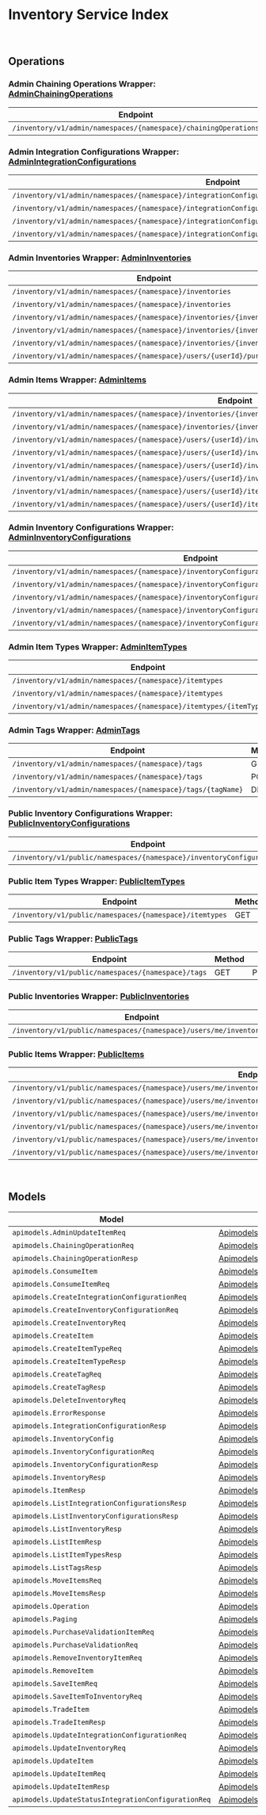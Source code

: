 # Inventory Service Index

&nbsp;  

## Operations

### Admin Chaining Operations Wrapper:  [AdminChainingOperations](../../src/main/java/net/accelbyte/sdk/api/inventory/wrappers/AdminChainingOperations.java)
| Endpoint | Method | ID | Class | Example |
|---|---|---|---|---|
| `/inventory/v1/admin/namespaces/{namespace}/chainingOperations` | POST | AdminCreateChainingOperations | [AdminCreateChainingOperations](../../src/main/java/net/accelbyte/sdk/api/inventory/operations/admin_chaining_operations/AdminCreateChainingOperations.java) | [AdminCreateChainingOperations](../../samples/cli/src/main/java/net/accelbyte/sdk/cli/api/inventory/admin_chaining_operations/AdminCreateChainingOperations.java) |

### Admin Integration Configurations Wrapper:  [AdminIntegrationConfigurations](../../src/main/java/net/accelbyte/sdk/api/inventory/wrappers/AdminIntegrationConfigurations.java)
| Endpoint | Method | ID | Class | Example |
|---|---|---|---|---|
| `/inventory/v1/admin/namespaces/{namespace}/integrationConfigurations` | GET | AdminListIntegrationConfigurations | [AdminListIntegrationConfigurations](../../src/main/java/net/accelbyte/sdk/api/inventory/operations/admin_integration_configurations/AdminListIntegrationConfigurations.java) | [AdminListIntegrationConfigurations](../../samples/cli/src/main/java/net/accelbyte/sdk/cli/api/inventory/admin_integration_configurations/AdminListIntegrationConfigurations.java) |
| `/inventory/v1/admin/namespaces/{namespace}/integrationConfigurations` | POST | AdminCreateIntegrationConfiguration | [AdminCreateIntegrationConfiguration](../../src/main/java/net/accelbyte/sdk/api/inventory/operations/admin_integration_configurations/AdminCreateIntegrationConfiguration.java) | [AdminCreateIntegrationConfiguration](../../samples/cli/src/main/java/net/accelbyte/sdk/cli/api/inventory/admin_integration_configurations/AdminCreateIntegrationConfiguration.java) |
| `/inventory/v1/admin/namespaces/{namespace}/integrationConfigurations/{integrationConfigurationId}` | PUT | AdminUpdateIntegrationConfiguration | [AdminUpdateIntegrationConfiguration](../../src/main/java/net/accelbyte/sdk/api/inventory/operations/admin_integration_configurations/AdminUpdateIntegrationConfiguration.java) | [AdminUpdateIntegrationConfiguration](../../samples/cli/src/main/java/net/accelbyte/sdk/cli/api/inventory/admin_integration_configurations/AdminUpdateIntegrationConfiguration.java) |
| `/inventory/v1/admin/namespaces/{namespace}/integrationConfigurations/{integrationConfigurationId}/status` | PUT | AdminUpdateStatusIntegrationConfiguration | [AdminUpdateStatusIntegrationConfiguration](../../src/main/java/net/accelbyte/sdk/api/inventory/operations/admin_integration_configurations/AdminUpdateStatusIntegrationConfiguration.java) | [AdminUpdateStatusIntegrationConfiguration](../../samples/cli/src/main/java/net/accelbyte/sdk/cli/api/inventory/admin_integration_configurations/AdminUpdateStatusIntegrationConfiguration.java) |

### Admin Inventories Wrapper:  [AdminInventories](../../src/main/java/net/accelbyte/sdk/api/inventory/wrappers/AdminInventories.java)
| Endpoint | Method | ID | Class | Example |
|---|---|---|---|---|
| `/inventory/v1/admin/namespaces/{namespace}/inventories` | GET | AdminListInventories | [AdminListInventories](../../src/main/java/net/accelbyte/sdk/api/inventory/operations/admin_inventories/AdminListInventories.java) | [AdminListInventories](../../samples/cli/src/main/java/net/accelbyte/sdk/cli/api/inventory/admin_inventories/AdminListInventories.java) |
| `/inventory/v1/admin/namespaces/{namespace}/inventories` | POST | AdminCreateInventory | [AdminCreateInventory](../../src/main/java/net/accelbyte/sdk/api/inventory/operations/admin_inventories/AdminCreateInventory.java) | [AdminCreateInventory](../../samples/cli/src/main/java/net/accelbyte/sdk/cli/api/inventory/admin_inventories/AdminCreateInventory.java) |
| `/inventory/v1/admin/namespaces/{namespace}/inventories/{inventoryId}` | GET | AdminGetInventory | [AdminGetInventory](../../src/main/java/net/accelbyte/sdk/api/inventory/operations/admin_inventories/AdminGetInventory.java) | [AdminGetInventory](../../samples/cli/src/main/java/net/accelbyte/sdk/cli/api/inventory/admin_inventories/AdminGetInventory.java) |
| `/inventory/v1/admin/namespaces/{namespace}/inventories/{inventoryId}` | PUT | AdminUpdateInventory | [AdminUpdateInventory](../../src/main/java/net/accelbyte/sdk/api/inventory/operations/admin_inventories/AdminUpdateInventory.java) | [AdminUpdateInventory](../../samples/cli/src/main/java/net/accelbyte/sdk/cli/api/inventory/admin_inventories/AdminUpdateInventory.java) |
| `/inventory/v1/admin/namespaces/{namespace}/inventories/{inventoryId}` | DELETE | DeleteInventory | [DeleteInventory](../../src/main/java/net/accelbyte/sdk/api/inventory/operations/admin_inventories/DeleteInventory.java) | [DeleteInventory](../../samples/cli/src/main/java/net/accelbyte/sdk/cli/api/inventory/admin_inventories/DeleteInventory.java) |
| `/inventory/v1/admin/namespaces/{namespace}/users/{userId}/purchaseable` | POST | AdminPurchasable | [AdminPurchasable](../../src/main/java/net/accelbyte/sdk/api/inventory/operations/admin_inventories/AdminPurchasable.java) | [AdminPurchasable](../../samples/cli/src/main/java/net/accelbyte/sdk/cli/api/inventory/admin_inventories/AdminPurchasable.java) |

### Admin Items Wrapper:  [AdminItems](../../src/main/java/net/accelbyte/sdk/api/inventory/wrappers/AdminItems.java)
| Endpoint | Method | ID | Class | Example |
|---|---|---|---|---|
| `/inventory/v1/admin/namespaces/{namespace}/inventories/{inventoryId}/items` | GET | AdminListItems | [AdminListItems](../../src/main/java/net/accelbyte/sdk/api/inventory/operations/admin_items/AdminListItems.java) | [AdminListItems](../../samples/cli/src/main/java/net/accelbyte/sdk/cli/api/inventory/admin_items/AdminListItems.java) |
| `/inventory/v1/admin/namespaces/{namespace}/inventories/{inventoryId}/slots/{slotId}/sourceItems/{sourceItemId}` | GET | AdminGetInventoryItem | [AdminGetInventoryItem](../../src/main/java/net/accelbyte/sdk/api/inventory/operations/admin_items/AdminGetInventoryItem.java) | [AdminGetInventoryItem](../../samples/cli/src/main/java/net/accelbyte/sdk/cli/api/inventory/admin_items/AdminGetInventoryItem.java) |
| `/inventory/v1/admin/namespaces/{namespace}/users/{userId}/inventories/{inventoryId}/consume` | POST | AdminConsumeUserItem | [AdminConsumeUserItem](../../src/main/java/net/accelbyte/sdk/api/inventory/operations/admin_items/AdminConsumeUserItem.java) | [AdminConsumeUserItem](../../samples/cli/src/main/java/net/accelbyte/sdk/cli/api/inventory/admin_items/AdminConsumeUserItem.java) |
| `/inventory/v1/admin/namespaces/{namespace}/users/{userId}/inventories/{inventoryId}/items` | PUT | AdminBulkUpdateMyItems | [AdminBulkUpdateMyItems](../../src/main/java/net/accelbyte/sdk/api/inventory/operations/admin_items/AdminBulkUpdateMyItems.java) | [AdminBulkUpdateMyItems](../../samples/cli/src/main/java/net/accelbyte/sdk/cli/api/inventory/admin_items/AdminBulkUpdateMyItems.java) |
| `/inventory/v1/admin/namespaces/{namespace}/users/{userId}/inventories/{inventoryId}/items` | POST | AdminSaveItemToInventory | [AdminSaveItemToInventory](../../src/main/java/net/accelbyte/sdk/api/inventory/operations/admin_items/AdminSaveItemToInventory.java) | [AdminSaveItemToInventory](../../samples/cli/src/main/java/net/accelbyte/sdk/cli/api/inventory/admin_items/AdminSaveItemToInventory.java) |
| `/inventory/v1/admin/namespaces/{namespace}/users/{userId}/inventories/{inventoryId}/items` | DELETE | AdminBulkRemoveItems | [AdminBulkRemoveItems](../../src/main/java/net/accelbyte/sdk/api/inventory/operations/admin_items/AdminBulkRemoveItems.java) | [AdminBulkRemoveItems](../../samples/cli/src/main/java/net/accelbyte/sdk/cli/api/inventory/admin_items/AdminBulkRemoveItems.java) |
| `/inventory/v1/admin/namespaces/{namespace}/users/{userId}/items` | POST | AdminSaveItem | [AdminSaveItem](../../src/main/java/net/accelbyte/sdk/api/inventory/operations/admin_items/AdminSaveItem.java) | [AdminSaveItem](../../samples/cli/src/main/java/net/accelbyte/sdk/cli/api/inventory/admin_items/AdminSaveItem.java) |
| `/inventory/v1/admin/namespaces/{namespace}/users/{userId}/items/entitlements/sync` | PUT | AdminSyncUserEntitlements | [AdminSyncUserEntitlements](../../src/main/java/net/accelbyte/sdk/api/inventory/operations/admin_items/AdminSyncUserEntitlements.java) | [AdminSyncUserEntitlements](../../samples/cli/src/main/java/net/accelbyte/sdk/cli/api/inventory/admin_items/AdminSyncUserEntitlements.java) |

### Admin Inventory Configurations Wrapper:  [AdminInventoryConfigurations](../../src/main/java/net/accelbyte/sdk/api/inventory/wrappers/AdminInventoryConfigurations.java)
| Endpoint | Method | ID | Class | Example |
|---|---|---|---|---|
| `/inventory/v1/admin/namespaces/{namespace}/inventoryConfigurations` | GET | AdminListInventoryConfigurations | [AdminListInventoryConfigurations](../../src/main/java/net/accelbyte/sdk/api/inventory/operations/admin_inventory_configurations/AdminListInventoryConfigurations.java) | [AdminListInventoryConfigurations](../../samples/cli/src/main/java/net/accelbyte/sdk/cli/api/inventory/admin_inventory_configurations/AdminListInventoryConfigurations.java) |
| `/inventory/v1/admin/namespaces/{namespace}/inventoryConfigurations` | POST | AdminCreateInventoryConfiguration | [AdminCreateInventoryConfiguration](../../src/main/java/net/accelbyte/sdk/api/inventory/operations/admin_inventory_configurations/AdminCreateInventoryConfiguration.java) | [AdminCreateInventoryConfiguration](../../samples/cli/src/main/java/net/accelbyte/sdk/cli/api/inventory/admin_inventory_configurations/AdminCreateInventoryConfiguration.java) |
| `/inventory/v1/admin/namespaces/{namespace}/inventoryConfigurations/{inventoryConfigurationId}` | GET | AdminGetInventoryConfiguration | [AdminGetInventoryConfiguration](../../src/main/java/net/accelbyte/sdk/api/inventory/operations/admin_inventory_configurations/AdminGetInventoryConfiguration.java) | [AdminGetInventoryConfiguration](../../samples/cli/src/main/java/net/accelbyte/sdk/cli/api/inventory/admin_inventory_configurations/AdminGetInventoryConfiguration.java) |
| `/inventory/v1/admin/namespaces/{namespace}/inventoryConfigurations/{inventoryConfigurationId}` | PUT | AdminUpdateInventoryConfiguration | [AdminUpdateInventoryConfiguration](../../src/main/java/net/accelbyte/sdk/api/inventory/operations/admin_inventory_configurations/AdminUpdateInventoryConfiguration.java) | [AdminUpdateInventoryConfiguration](../../samples/cli/src/main/java/net/accelbyte/sdk/cli/api/inventory/admin_inventory_configurations/AdminUpdateInventoryConfiguration.java) |
| `/inventory/v1/admin/namespaces/{namespace}/inventoryConfigurations/{inventoryConfigurationId}` | DELETE | AdminDeleteInventoryConfiguration | [AdminDeleteInventoryConfiguration](../../src/main/java/net/accelbyte/sdk/api/inventory/operations/admin_inventory_configurations/AdminDeleteInventoryConfiguration.java) | [AdminDeleteInventoryConfiguration](../../samples/cli/src/main/java/net/accelbyte/sdk/cli/api/inventory/admin_inventory_configurations/AdminDeleteInventoryConfiguration.java) |

### Admin Item Types Wrapper:  [AdminItemTypes](../../src/main/java/net/accelbyte/sdk/api/inventory/wrappers/AdminItemTypes.java)
| Endpoint | Method | ID | Class | Example |
|---|---|---|---|---|
| `/inventory/v1/admin/namespaces/{namespace}/itemtypes` | GET | AdminListItemTypes | [AdminListItemTypes](../../src/main/java/net/accelbyte/sdk/api/inventory/operations/admin_item_types/AdminListItemTypes.java) | [AdminListItemTypes](../../samples/cli/src/main/java/net/accelbyte/sdk/cli/api/inventory/admin_item_types/AdminListItemTypes.java) |
| `/inventory/v1/admin/namespaces/{namespace}/itemtypes` | POST | AdminCreateItemType | [AdminCreateItemType](../../src/main/java/net/accelbyte/sdk/api/inventory/operations/admin_item_types/AdminCreateItemType.java) | [AdminCreateItemType](../../samples/cli/src/main/java/net/accelbyte/sdk/cli/api/inventory/admin_item_types/AdminCreateItemType.java) |
| `/inventory/v1/admin/namespaces/{namespace}/itemtypes/{itemTypeName}` | DELETE | AdminDeleteItemType | [AdminDeleteItemType](../../src/main/java/net/accelbyte/sdk/api/inventory/operations/admin_item_types/AdminDeleteItemType.java) | [AdminDeleteItemType](../../samples/cli/src/main/java/net/accelbyte/sdk/cli/api/inventory/admin_item_types/AdminDeleteItemType.java) |

### Admin Tags Wrapper:  [AdminTags](../../src/main/java/net/accelbyte/sdk/api/inventory/wrappers/AdminTags.java)
| Endpoint | Method | ID | Class | Example |
|---|---|---|---|---|
| `/inventory/v1/admin/namespaces/{namespace}/tags` | GET | AdminListTags | [AdminListTags](../../src/main/java/net/accelbyte/sdk/api/inventory/operations/admin_tags/AdminListTags.java) | [AdminListTags](../../samples/cli/src/main/java/net/accelbyte/sdk/cli/api/inventory/admin_tags/AdminListTags.java) |
| `/inventory/v1/admin/namespaces/{namespace}/tags` | POST | AdminCreateTag | [AdminCreateTag](../../src/main/java/net/accelbyte/sdk/api/inventory/operations/admin_tags/AdminCreateTag.java) | [AdminCreateTag](../../samples/cli/src/main/java/net/accelbyte/sdk/cli/api/inventory/admin_tags/AdminCreateTag.java) |
| `/inventory/v1/admin/namespaces/{namespace}/tags/{tagName}` | DELETE | AdminDeleteTag | [AdminDeleteTag](../../src/main/java/net/accelbyte/sdk/api/inventory/operations/admin_tags/AdminDeleteTag.java) | [AdminDeleteTag](../../samples/cli/src/main/java/net/accelbyte/sdk/cli/api/inventory/admin_tags/AdminDeleteTag.java) |

### Public Inventory Configurations Wrapper:  [PublicInventoryConfigurations](../../src/main/java/net/accelbyte/sdk/api/inventory/wrappers/PublicInventoryConfigurations.java)
| Endpoint | Method | ID | Class | Example |
|---|---|---|---|---|
| `/inventory/v1/public/namespaces/{namespace}/inventoryConfigurations` | GET | PublicListInventoryConfigurations | [PublicListInventoryConfigurations](../../src/main/java/net/accelbyte/sdk/api/inventory/operations/public_inventory_configurations/PublicListInventoryConfigurations.java) | [PublicListInventoryConfigurations](../../samples/cli/src/main/java/net/accelbyte/sdk/cli/api/inventory/public_inventory_configurations/PublicListInventoryConfigurations.java) |

### Public Item Types Wrapper:  [PublicItemTypes](../../src/main/java/net/accelbyte/sdk/api/inventory/wrappers/PublicItemTypes.java)
| Endpoint | Method | ID | Class | Example |
|---|---|---|---|---|
| `/inventory/v1/public/namespaces/{namespace}/itemtypes` | GET | PublicListItemTypes | [PublicListItemTypes](../../src/main/java/net/accelbyte/sdk/api/inventory/operations/public_item_types/PublicListItemTypes.java) | [PublicListItemTypes](../../samples/cli/src/main/java/net/accelbyte/sdk/cli/api/inventory/public_item_types/PublicListItemTypes.java) |

### Public Tags Wrapper:  [PublicTags](../../src/main/java/net/accelbyte/sdk/api/inventory/wrappers/PublicTags.java)
| Endpoint | Method | ID | Class | Example |
|---|---|---|---|---|
| `/inventory/v1/public/namespaces/{namespace}/tags` | GET | PublicListTags | [PublicListTags](../../src/main/java/net/accelbyte/sdk/api/inventory/operations/public_tags/PublicListTags.java) | [PublicListTags](../../samples/cli/src/main/java/net/accelbyte/sdk/cli/api/inventory/public_tags/PublicListTags.java) |

### Public Inventories Wrapper:  [PublicInventories](../../src/main/java/net/accelbyte/sdk/api/inventory/wrappers/PublicInventories.java)
| Endpoint | Method | ID | Class | Example |
|---|---|---|---|---|
| `/inventory/v1/public/namespaces/{namespace}/users/me/inventories` | GET | PublicListInventories | [PublicListInventories](../../src/main/java/net/accelbyte/sdk/api/inventory/operations/public_inventories/PublicListInventories.java) | [PublicListInventories](../../samples/cli/src/main/java/net/accelbyte/sdk/cli/api/inventory/public_inventories/PublicListInventories.java) |

### Public Items Wrapper:  [PublicItems](../../src/main/java/net/accelbyte/sdk/api/inventory/wrappers/PublicItems.java)
| Endpoint | Method | ID | Class | Example |
|---|---|---|---|---|
| `/inventory/v1/public/namespaces/{namespace}/users/me/inventories/{inventoryId}/consume` | POST | PublicConsumeMyItem | [PublicConsumeMyItem](../../src/main/java/net/accelbyte/sdk/api/inventory/operations/public_items/PublicConsumeMyItem.java) | [PublicConsumeMyItem](../../samples/cli/src/main/java/net/accelbyte/sdk/cli/api/inventory/public_items/PublicConsumeMyItem.java) |
| `/inventory/v1/public/namespaces/{namespace}/users/me/inventories/{inventoryId}/items` | GET | PublicListItems | [PublicListItems](../../src/main/java/net/accelbyte/sdk/api/inventory/operations/public_items/PublicListItems.java) | [PublicListItems](../../samples/cli/src/main/java/net/accelbyte/sdk/cli/api/inventory/public_items/PublicListItems.java) |
| `/inventory/v1/public/namespaces/{namespace}/users/me/inventories/{inventoryId}/items` | PUT | PublicBulkUpdateMyItems | [PublicBulkUpdateMyItems](../../src/main/java/net/accelbyte/sdk/api/inventory/operations/public_items/PublicBulkUpdateMyItems.java) | [PublicBulkUpdateMyItems](../../samples/cli/src/main/java/net/accelbyte/sdk/cli/api/inventory/public_items/PublicBulkUpdateMyItems.java) |
| `/inventory/v1/public/namespaces/{namespace}/users/me/inventories/{inventoryId}/items` | DELETE | PublicBulkRemoveMyItems | [PublicBulkRemoveMyItems](../../src/main/java/net/accelbyte/sdk/api/inventory/operations/public_items/PublicBulkRemoveMyItems.java) | [PublicBulkRemoveMyItems](../../samples/cli/src/main/java/net/accelbyte/sdk/cli/api/inventory/public_items/PublicBulkRemoveMyItems.java) |
| `/inventory/v1/public/namespaces/{namespace}/users/me/inventories/{inventoryId}/items/movement` | POST | PublicMoveMyItems | [PublicMoveMyItems](../../src/main/java/net/accelbyte/sdk/api/inventory/operations/public_items/PublicMoveMyItems.java) | [PublicMoveMyItems](../../samples/cli/src/main/java/net/accelbyte/sdk/cli/api/inventory/public_items/PublicMoveMyItems.java) |
| `/inventory/v1/public/namespaces/{namespace}/users/me/inventories/{inventoryId}/slots/{slotId}/sourceItems/{sourceItemId}` | GET | PublicGetItem | [PublicGetItem](../../src/main/java/net/accelbyte/sdk/api/inventory/operations/public_items/PublicGetItem.java) | [PublicGetItem](../../samples/cli/src/main/java/net/accelbyte/sdk/cli/api/inventory/public_items/PublicGetItem.java) |


&nbsp;  

## Models

| Model | Class |
|---|---|
| `apimodels.AdminUpdateItemReq` | [ApimodelsAdminUpdateItemReq](../../src/main/java/net/accelbyte/sdk/api/inventory/models/ApimodelsAdminUpdateItemReq.java) |
| `apimodels.ChainingOperationReq` | [ApimodelsChainingOperationReq](../../src/main/java/net/accelbyte/sdk/api/inventory/models/ApimodelsChainingOperationReq.java) |
| `apimodels.ChainingOperationResp` | [ApimodelsChainingOperationResp](../../src/main/java/net/accelbyte/sdk/api/inventory/models/ApimodelsChainingOperationResp.java) |
| `apimodels.ConsumeItem` | [ApimodelsConsumeItem](../../src/main/java/net/accelbyte/sdk/api/inventory/models/ApimodelsConsumeItem.java) |
| `apimodels.ConsumeItemReq` | [ApimodelsConsumeItemReq](../../src/main/java/net/accelbyte/sdk/api/inventory/models/ApimodelsConsumeItemReq.java) |
| `apimodels.CreateIntegrationConfigurationReq` | [ApimodelsCreateIntegrationConfigurationReq](../../src/main/java/net/accelbyte/sdk/api/inventory/models/ApimodelsCreateIntegrationConfigurationReq.java) |
| `apimodels.CreateInventoryConfigurationReq` | [ApimodelsCreateInventoryConfigurationReq](../../src/main/java/net/accelbyte/sdk/api/inventory/models/ApimodelsCreateInventoryConfigurationReq.java) |
| `apimodels.CreateInventoryReq` | [ApimodelsCreateInventoryReq](../../src/main/java/net/accelbyte/sdk/api/inventory/models/ApimodelsCreateInventoryReq.java) |
| `apimodels.CreateItem` | [ApimodelsCreateItem](../../src/main/java/net/accelbyte/sdk/api/inventory/models/ApimodelsCreateItem.java) |
| `apimodels.CreateItemTypeReq` | [ApimodelsCreateItemTypeReq](../../src/main/java/net/accelbyte/sdk/api/inventory/models/ApimodelsCreateItemTypeReq.java) |
| `apimodels.CreateItemTypeResp` | [ApimodelsCreateItemTypeResp](../../src/main/java/net/accelbyte/sdk/api/inventory/models/ApimodelsCreateItemTypeResp.java) |
| `apimodels.CreateTagReq` | [ApimodelsCreateTagReq](../../src/main/java/net/accelbyte/sdk/api/inventory/models/ApimodelsCreateTagReq.java) |
| `apimodels.CreateTagResp` | [ApimodelsCreateTagResp](../../src/main/java/net/accelbyte/sdk/api/inventory/models/ApimodelsCreateTagResp.java) |
| `apimodels.DeleteInventoryReq` | [ApimodelsDeleteInventoryReq](../../src/main/java/net/accelbyte/sdk/api/inventory/models/ApimodelsDeleteInventoryReq.java) |
| `apimodels.ErrorResponse` | [ApimodelsErrorResponse](../../src/main/java/net/accelbyte/sdk/api/inventory/models/ApimodelsErrorResponse.java) |
| `apimodels.IntegrationConfigurationResp` | [ApimodelsIntegrationConfigurationResp](../../src/main/java/net/accelbyte/sdk/api/inventory/models/ApimodelsIntegrationConfigurationResp.java) |
| `apimodels.InventoryConfig` | [ApimodelsInventoryConfig](../../src/main/java/net/accelbyte/sdk/api/inventory/models/ApimodelsInventoryConfig.java) |
| `apimodels.InventoryConfigurationReq` | [ApimodelsInventoryConfigurationReq](../../src/main/java/net/accelbyte/sdk/api/inventory/models/ApimodelsInventoryConfigurationReq.java) |
| `apimodels.InventoryConfigurationResp` | [ApimodelsInventoryConfigurationResp](../../src/main/java/net/accelbyte/sdk/api/inventory/models/ApimodelsInventoryConfigurationResp.java) |
| `apimodels.InventoryResp` | [ApimodelsInventoryResp](../../src/main/java/net/accelbyte/sdk/api/inventory/models/ApimodelsInventoryResp.java) |
| `apimodels.ItemResp` | [ApimodelsItemResp](../../src/main/java/net/accelbyte/sdk/api/inventory/models/ApimodelsItemResp.java) |
| `apimodels.ListIntegrationConfigurationsResp` | [ApimodelsListIntegrationConfigurationsResp](../../src/main/java/net/accelbyte/sdk/api/inventory/models/ApimodelsListIntegrationConfigurationsResp.java) |
| `apimodels.ListInventoryConfigurationsResp` | [ApimodelsListInventoryConfigurationsResp](../../src/main/java/net/accelbyte/sdk/api/inventory/models/ApimodelsListInventoryConfigurationsResp.java) |
| `apimodels.ListInventoryResp` | [ApimodelsListInventoryResp](../../src/main/java/net/accelbyte/sdk/api/inventory/models/ApimodelsListInventoryResp.java) |
| `apimodels.ListItemResp` | [ApimodelsListItemResp](../../src/main/java/net/accelbyte/sdk/api/inventory/models/ApimodelsListItemResp.java) |
| `apimodels.ListItemTypesResp` | [ApimodelsListItemTypesResp](../../src/main/java/net/accelbyte/sdk/api/inventory/models/ApimodelsListItemTypesResp.java) |
| `apimodels.ListTagsResp` | [ApimodelsListTagsResp](../../src/main/java/net/accelbyte/sdk/api/inventory/models/ApimodelsListTagsResp.java) |
| `apimodels.MoveItemsReq` | [ApimodelsMoveItemsReq](../../src/main/java/net/accelbyte/sdk/api/inventory/models/ApimodelsMoveItemsReq.java) |
| `apimodels.MoveItemsResp` | [ApimodelsMoveItemsResp](../../src/main/java/net/accelbyte/sdk/api/inventory/models/ApimodelsMoveItemsResp.java) |
| `apimodels.Operation` | [ApimodelsOperation](../../src/main/java/net/accelbyte/sdk/api/inventory/models/ApimodelsOperation.java) |
| `apimodels.Paging` | [ApimodelsPaging](../../src/main/java/net/accelbyte/sdk/api/inventory/models/ApimodelsPaging.java) |
| `apimodels.PurchaseValidationItemReq` | [ApimodelsPurchaseValidationItemReq](../../src/main/java/net/accelbyte/sdk/api/inventory/models/ApimodelsPurchaseValidationItemReq.java) |
| `apimodels.PurchaseValidationReq` | [ApimodelsPurchaseValidationReq](../../src/main/java/net/accelbyte/sdk/api/inventory/models/ApimodelsPurchaseValidationReq.java) |
| `apimodels.RemoveInventoryItemReq` | [ApimodelsRemoveInventoryItemReq](../../src/main/java/net/accelbyte/sdk/api/inventory/models/ApimodelsRemoveInventoryItemReq.java) |
| `apimodels.RemoveItem` | [ApimodelsRemoveItem](../../src/main/java/net/accelbyte/sdk/api/inventory/models/ApimodelsRemoveItem.java) |
| `apimodels.SaveItemReq` | [ApimodelsSaveItemReq](../../src/main/java/net/accelbyte/sdk/api/inventory/models/ApimodelsSaveItemReq.java) |
| `apimodels.SaveItemToInventoryReq` | [ApimodelsSaveItemToInventoryReq](../../src/main/java/net/accelbyte/sdk/api/inventory/models/ApimodelsSaveItemToInventoryReq.java) |
| `apimodels.TradeItem` | [ApimodelsTradeItem](../../src/main/java/net/accelbyte/sdk/api/inventory/models/ApimodelsTradeItem.java) |
| `apimodels.TradeItemResp` | [ApimodelsTradeItemResp](../../src/main/java/net/accelbyte/sdk/api/inventory/models/ApimodelsTradeItemResp.java) |
| `apimodels.UpdateIntegrationConfigurationReq` | [ApimodelsUpdateIntegrationConfigurationReq](../../src/main/java/net/accelbyte/sdk/api/inventory/models/ApimodelsUpdateIntegrationConfigurationReq.java) |
| `apimodels.UpdateInventoryReq` | [ApimodelsUpdateInventoryReq](../../src/main/java/net/accelbyte/sdk/api/inventory/models/ApimodelsUpdateInventoryReq.java) |
| `apimodels.UpdateItem` | [ApimodelsUpdateItem](../../src/main/java/net/accelbyte/sdk/api/inventory/models/ApimodelsUpdateItem.java) |
| `apimodels.UpdateItemReq` | [ApimodelsUpdateItemReq](../../src/main/java/net/accelbyte/sdk/api/inventory/models/ApimodelsUpdateItemReq.java) |
| `apimodels.UpdateItemResp` | [ApimodelsUpdateItemResp](../../src/main/java/net/accelbyte/sdk/api/inventory/models/ApimodelsUpdateItemResp.java) |
| `apimodels.UpdateStatusIntegrationConfigurationReq` | [ApimodelsUpdateStatusIntegrationConfigurationReq](../../src/main/java/net/accelbyte/sdk/api/inventory/models/ApimodelsUpdateStatusIntegrationConfigurationReq.java) |

